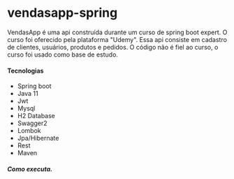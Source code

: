# vendasapp-spring

VendasApp é uma api construída durante um curso de spring boot expert.
O curso foi oferecido pela plataforma  "Udemy".
Essa api consiste em cadastro de clientes, usuários, produtos e pedidos.
O código não é fiel ao curso, o curso foi usado como base de estudo.

#### Tecnologias
+ Spring boot
+ Java 11
+ Jwt
+ Mysql
+ H2 Database
+ Swagger2
+ Lombok
+ Jpa/Hibernate
+ Rest
+ Maven

##### Como executa.
